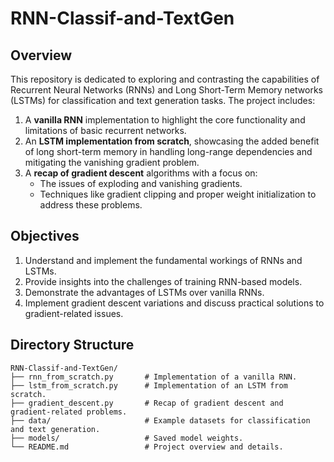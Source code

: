 # RNN-Classif-and-TextGen

## Overview
This repository is dedicated to exploring and contrasting the capabilities of Recurrent Neural Networks (RNNs) and Long Short-Term Memory networks (LSTMs) for classification and text generation tasks. The project includes:

1. A **vanilla RNN** implementation to highlight the core functionality and limitations of basic recurrent networks.
2. An **LSTM implementation from scratch**, showcasing the added benefit of long short-term memory in handling long-range dependencies and mitigating the vanishing gradient problem.
3. A **recap of gradient descent** algorithms with a focus on:
   - The issues of exploding and vanishing gradients.
   - Techniques like gradient clipping and proper weight initialization to address these problems.

## Objectives
1. Understand and implement the fundamental workings of RNNs and LSTMs.
2. Provide insights into the challenges of training RNN-based models.
3. Demonstrate the advantages of LSTMs over vanilla RNNs.
4. Implement gradient descent variations and discuss practical solutions to gradient-related issues.

## Directory Structure
```plaintext
RNN-Classif-and-TextGen/
├── rnn_from_scratch.py       # Implementation of a vanilla RNN.
├── lstm_from_scratch.py      # Implementation of an LSTM from scratch.
├── gradient_descent.py       # Recap of gradient descent and gradient-related problems.
├── data/                     # Example datasets for classification and text generation.
├── models/                   # Saved model weights.
└── README.md                 # Project overview and details.
```
